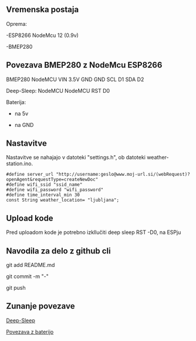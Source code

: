 ## Vremenska postaja 

Oprema:

-ESP8266 NodeMcu 12 (0.9v)

-BMEP280


## Povezava BMEP280 z NodeMcu ESP8266

BMEP280	NodeMCU
VIN		3.5V
GND		GND
SCL		D1
SDA		D2

Deep-Sleep:
NodeMCU	NodeMCU
RST		D0


Baterija:
+ na 5v
- na GND


## Nastavitve

Nastavitve se nahajajo v datoteki "settings.h", ob datoteki weather-station.ino.

```
#define server_url "http://username:geslo@www.moj-url.si/(webRequest)?openAgent&requestType=createNewDoc"
#define wifi_ssid "ssid_name"
#define wifi_password "wifi_password"
#define time_interval_min 30
const String weather_location= "ljubljana";
```
## Upload kode
Pred uploadom kode je potrebno izkllučiti deep sleep RST -D0, na ESPju

## Navodila za delo z github cli

git add README.md

git commit -m "-"

git push

## Zunanje povezave

[Deep-Sleep](https://www.losant.com/blog/making-the-esp8266-low-powered-with-deep-sleep)

[Povezava z baterijo](http://henrysbench.capnfatz.com/henrys-bench/arduino-projects-tips-and-more/powering-the-esp-12e-nodemcu-development-board/)
